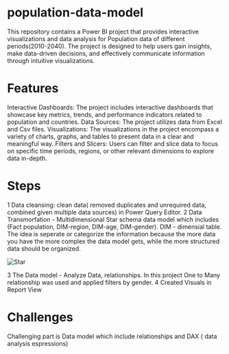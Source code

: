 # population-data-model

This repository contains a Power BI project that provides interactive visualizations and data analysis for Population data of different periods(2010-2040). The project is designed to help users gain insights, make data-driven decisions, and effectively communicate information through intuitive visualizations.

# Features
Interactive Dashboards: The project includes interactive dashboards that showcase key metrics, trends, and performance indicators related to population and countries.
Data Sources: The project utilizes data from Excel and Csv files.
Visualizations: The visualizations in the project encompass a variety of charts, graphs, and tables to present data in a clear and meaningful way.
Filters and Slicers: Users can filter and slice data to focus on specific time periods, regions, or other relevant dimensions to explore data in-depth.

# Steps
1 Data cleansing: clean data( removed duplicates and unrequired data, combined given multiple data sources) in Power Query Editor.
2 Data Transmorfation - Multidimensional Star schema data model which includes (Fact population, DIM-region, DIM-age, DIM-gender).
  DIM - dimensial table. The idea is seperate or categorize the information because the more data you have the more complex the data model     gets, while the more structured data should be organized. 
  
  ![Star](https://github.com/asselina94/population-data-model/assets/54496175/2707c20e-23e1-4983-b732-ae66a38f1a54)
  
3 The Data model - Analyze Data, relationships. 
  In this project One to Many relationship was used and applied filters by gender. 
4 Created Visuals in Report View

  
# Challenges
Challenging part is Data model which include relationships and DAX ( data analysis espressions)
